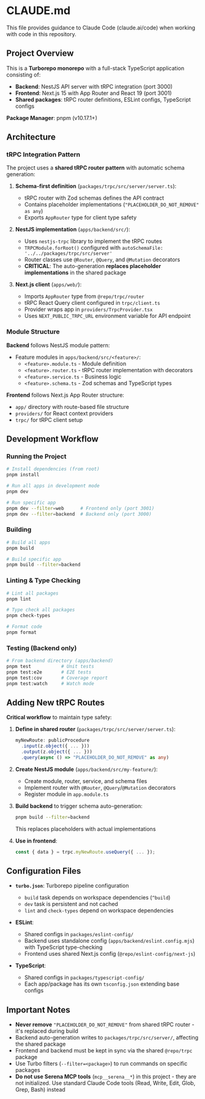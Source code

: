 # CLAUDE.md

This file provides guidance to Claude Code (claude.ai/code) when working with code in this repository.

## Project Overview

This is a **Turborepo monorepo** with a full-stack TypeScript application consisting of:
- **Backend**: NestJS API server with tRPC integration (port 3000)
- **Frontend**: Next.js 15 with App Router and React 19 (port 3001)
- **Shared packages**: tRPC router definitions, ESLint configs, TypeScript configs

**Package Manager**: pnpm (v10.17.1+)

## Architecture

### tRPC Integration Pattern

The project uses a **shared tRPC router pattern** with automatic schema generation:

1. **Schema-first definition** (`packages/trpc/src/server/server.ts`):
   - tRPC router with Zod schemas defines the API contract
   - Contains placeholder implementations (`"PLACEHOLDER_DO_NOT_REMOVE" as any`)
   - Exports `AppRouter` type for client type safety

2. **NestJS implementation** (`apps/backend/src/`):
   - Uses `nestjs-trpc` library to implement the tRPC routes
   - `TRPCModule.forRoot()` configured with `autoSchemaFile: '../../packages/trpc/src/server'`
   - Router classes use `@Router`, `@Query`, and `@Mutation` decorators
   - **CRITICAL**: The auto-generation **replaces placeholder implementations** in the shared package

3. **Next.js client** (`apps/web/`):
   - Imports `AppRouter` type from `@repo/trpc/router`
   - tRPC React Query client configured in `trpc/client.ts`
   - Provider wraps app in `providers/TrpcProvider.tsx`
   - Uses `NEXT_PUBLIC_TRPC_URL` environment variable for API endpoint

### Module Structure

**Backend** follows NestJS module pattern:
- Feature modules in `apps/backend/src/<feature>/`:
  - `<feature>.module.ts` - Module definition
  - `<feature>.router.ts` - tRPC router implementation with decorators
  - `<feature>.service.ts` - Business logic
  - `<feature>.schema.ts` - Zod schemas and TypeScript types

**Frontend** follows Next.js App Router structure:
- `app/` directory with route-based file structure
- `providers/` for React context providers
- `trpc/` for tRPC client setup

## Development Workflow

### Running the Project

```bash
# Install dependencies (from root)
pnpm install

# Run all apps in development mode
pnpm dev

# Run specific app
pnpm dev --filter=web      # Frontend only (port 3001)
pnpm dev --filter=backend  # Backend only (port 3000)
```

### Building

```bash
# Build all apps
pnpm build

# Build specific app
pnpm build --filter=backend
```

### Linting & Type Checking

```bash
# Lint all packages
pnpm lint

# Type check all packages
pnpm check-types

# Format code
pnpm format
```

### Testing (Backend only)

```bash
# From backend directory (apps/backend)
pnpm test           # Unit tests
pnpm test:e2e       # E2E tests
pnpm test:cov       # Coverage report
pnpm test:watch     # Watch mode
```

## Adding New tRPC Routes

**Critical workflow** to maintain type safety:

1. **Define in shared router** (`packages/trpc/src/server/server.ts`):
   ```typescript
   myNewRoute: publicProcedure
     .input(z.object({ ... }))
     .output(z.object({ ... }))
     .query(async () => "PLACEHOLDER_DO_NOT_REMOVE" as any)
   ```

2. **Create NestJS module** (`apps/backend/src/my-feature/`):
   - Create module, router, service, and schema files
   - Implement router with `@Router`, `@Query`/`@Mutation` decorators
   - Register module in `app.module.ts`

3. **Build backend** to trigger schema auto-generation:
   ```bash
   pnpm build --filter=backend
   ```
   This replaces placeholders with actual implementations

4. **Use in frontend**:
   ```typescript
   const { data } = trpc.myNewRoute.useQuery({ ... });
   ```

## Configuration Files

- **`turbo.json`**: Turborepo pipeline configuration
  - `build` task depends on workspace dependencies (`^build`)
  - `dev` task is persistent and not cached
  - `lint` and `check-types` depend on workspace dependencies

- **ESLint**:
  - Shared configs in `packages/eslint-config/`
  - Backend uses standalone config (`apps/backend/eslint.config.mjs`) with TypeScript type-checking
  - Frontend uses shared Next.js config (`@repo/eslint-config/next-js`)

- **TypeScript**:
  - Shared configs in `packages/typescript-config/`
  - Each app/package has its own `tsconfig.json` extending base configs

## Important Notes

- **Never remove** `"PLACEHOLDER_DO_NOT_REMOVE"` from shared tRPC router - it's replaced during build
- Backend auto-generation writes to `packages/trpc/src/server/`, affecting the shared package
- Frontend and backend must be kept in sync via the shared `@repo/trpc` package
- Use Turbo filters (`--filter=<package>`) to run commands on specific packages
- **Do not use Serena MCP tools** (`mcp__serena__*`) in this project - they are not initialized. Use standard Claude Code tools (Read, Write, Edit, Glob, Grep, Bash) instead
